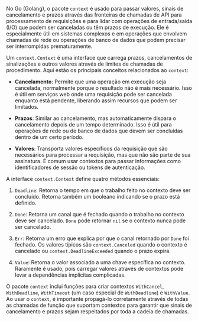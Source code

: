 No Go (Golang), o pacote `context` é usado para passar valores, sinais de cancelamento e prazos através das fronteiras de chamadas de API para processamento de requisições e para lidar com operações de entrada/saída (I/O) que podem ser canceladas ou têm prazos de execução. Ele é especialmente útil em sistemas complexos e em operações que envolvem chamadas de rede ou operações de banco de dados que podem precisar ser interrompidas prematuramente.

Um `context.Context` é uma interface que carrega prazos, cancelamentos de sinalizações e outros valores através de limites de chamadas de procedimento. Aqui estão os principais conceitos relacionados ao `context`:

- **Cancelamento**: Permite que uma operação em execução seja cancelada, normalmente porque o resultado não é mais necessário. Isso é útil em serviços web onde uma requisição pode ser cancelada enquanto está pendente, liberando assim recursos que podem ser limitados.

- **Prazos**: Similar ao cancelamento, mas automaticamente dispara o cancelamento depois de um tempo determinado. Isso é útil para operações de rede ou de banco de dados que devem ser concluídas dentro de um certo período.

- **Valores**: Transporta valores específicos da requisição que são necessários para processar a requisição, mas que não são parte de sua assinatura. É comum usar contextos para passar informações como identificadores de sessão ou tokens de autenticação.

A interface `context.Context` define quatro métodos essenciais:

1. `Deadline`: Retorna o tempo em que o trabalho feito no contexto deve ser concluído. Retorna também um booleano indicando se o prazo está definido.

2. `Done`: Retorna um canal que é fechado quando o trabalho no contexto deve ser cancelado. `Done` pode retornar `nil` se o contexto nunca pode ser cancelado.

3. `Err`: Retorna um erro que explica por que o canal retornado por `Done` foi fechado. Os valores típicos são `context.Canceled` quando o contexto é cancelado ou `context.DeadlineExceeded` quando o prazo expira.

4. `Value`: Retorna o valor associado a uma chave específica no contexto. Raramente é usado, pois carregar valores através de contextos pode levar a dependências implícitas complicadas.

O pacote `context` inclui funções para criar contextos `WithCancel`, `WithDeadline`, `WithTimeout` (um caso especial de `WithDeadline`) e `WithValue`. Ao usar o `context`, é importante propagá-lo corretamente através de todas as chamadas de função que suportam contextos para garantir que sinais de cancelamento e prazos sejam respeitados por toda a cadeia de chamadas.
